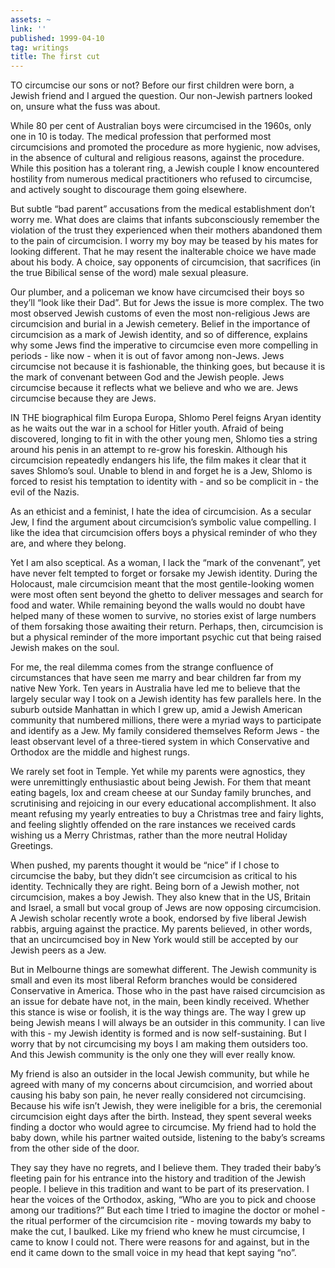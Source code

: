 ```yaml
---
assets: ~
link: ''
published: 1999-04-10
tag: writings
title: The first cut
---
```

TO circumcise our sons or not? Before our first children were born, a
Jewish friend and I argued the question. Our non-Jewish partners looked
on, unsure what the fuss was about.

While 80 per cent of Australian boys were circumcised in the 1960s, only
one in 10 is today. The medical profession that performed most
circumcisions and promoted the procedure as more hygienic, now advises,
in the absence of cultural and religious reasons, against the procedure.
While this position has a tolerant ring, a Jewish couple I know
encountered hostility from numerous medical practitioners who refused to
circumcise, and actively sought to discourage them going elsewhere.

But subtle “bad parent” accusations from the medical establishment don’t
worry me. What does are claims that infants subconsciously remember the
violation of the trust they experienced when their mothers abandoned
them to the pain of circumcision. I worry my boy may be teased by his
mates for looking different. That he may resent the inalterable choice
we have made about his body. A choice, say opponents of circumcision,
that sacrifices (in the true Bibilical sense of the word) male sexual
pleasure.

Our plumber, and a policeman we know have circumcised their boys so
they’ll “look like their Dad”. But for Jews the issue is more complex.
The two most observed Jewish customs of even the most non-religious Jews
are circumcision and burial in a Jewish cemetery. Belief in the
importance of circumcision as a mark of Jewish identity, and so of
difference, explains why some Jews find the imperative to circumcise
even more compelling in periods - like now - when it is out of favor
among non-Jews. Jews circumcise not because it is fashionable, the
thinking goes, but because it is the mark of convenant between God and
the Jewish people. Jews circumcise because it reflects what we believe
and who we are. Jews circumcise because they are Jews.

IN THE biographical film Europa Europa, Shlomo Perel feigns Aryan
identity as he waits out the war in a school for Hitler youth. Afraid of
being discovered, longing to fit in with the other young men, Shlomo
ties a string around his penis in an attempt to re-grow his foreskin.
Although his circumcision repeatedly endangers his life, the film makes
it clear that it saves Shlomo’s soul. Unable to blend in and forget he
is a Jew, Shlomo is forced to resist his temptation to identity with -
and so be complicit in - the evil of the Nazis.

As an ethicist and a feminist, I hate the idea of circumcision. As a
secular Jew, I find the argument about circumcision’s symbolic value
compelling. I like the idea that circumcision offers boys a physical
reminder of who they are, and where they belong.

Yet I am also sceptical. As a woman, I lack the “mark of the convenant”,
yet have never felt tempted to forget or forsake my Jewish identity.
During the Holocaust, male circumcision meant that the most
gentile-looking women were most often sent beyond the ghetto to deliver
messages and search for food and water. While remaining beyond the walls
would no doubt have helped many of these women to survive, no stories
exist of large numbers of them forsaking those awaiting their return.
Perhaps, then, circumcision is but a physical reminder of the more
important psychic cut that being raised Jewish makes on the soul.

For me, the real dilemma comes from the strange confluence of
circumstances that have seen me marry and bear children far from my
native New York. Ten years in Australia have led me to believe that the
largely secular way I took on a Jewish identity has few parallels here.
In the suburb outside Manhattan in which I grew up, amid a Jewish
American community that numbered millions, there were a myriad ways to
participate and identify as a Jew. My family considered themselves
Reform Jews - the least observant level of a three-tiered system in
which Conservative and Orthodox are the middle and highest rungs.

We rarely set foot in Temple. Yet while my parents were agnostics, they
were unremittingly enthusiastic about being Jewish. For them that meant
eating bagels, lox and cream cheese at our Sunday family brunches, and
scrutinising and rejoicing in our every educational accomplishment. It
also meant refusing my yearly entreaties to buy a Christmas tree and
fairy lights, and feeling slightly offended on the rare instances we
received cards wishing us a Merry Christmas, rather than the more
neutral Holiday Greetings.

When pushed, my parents thought it would be “nice” if I chose to
circumcise the baby, but they didn’t see circumcision as critical to his
identity. Technically they are right. Being born of a Jewish mother, not
circumcision, makes a boy Jewish. They also knew that in the US, Britain
and Israel, a small but vocal group of Jews are now opposing
circumcision. A Jewish scholar recently wrote a book, endorsed by five
liberal Jewish rabbis, arguing against the practice. My parents
believed, in other words, that an uncircumcised boy in New York would
still be accepted by our Jewish peers as a Jew.

But in Melbourne things are somewhat different. The Jewish community is
small and even its most liberal Reform branches would be considered
Conservative in America. Those who in the past have raised circumcision
as an issue for debate have not, in the main, been kindly received.
Whether this stance is wise or foolish, it is the way things are. The
way I grew up being Jewish means I will always be an outsider in this
community. I can live with this - my Jewish identity is formed and is
now self-sustaining. But I worry that by not circumcising my boys I am
making them outsiders too. And this Jewish community is the only one
they will ever really know.

My friend is also an outsider in the local Jewish community, but while
he agreed with many of my concerns about circumcision, and worried about
causing his baby son pain, he never really considered not circumcising.
Because his wife isn’t Jewish, they were ineligible for a bris, the
ceremonial circumcision eight days after the birth. Instead, they spent
several weeks finding a doctor who would agree to circumcise. My friend
had to hold the baby down, while his partner waited outside, listening
to the baby’s screams from the other side of the door.

They say they have no regrets, and I believe them. They traded their
baby’s fleeting pain for his entrance into the history and tradition of
the Jewish people. I believe in this tradition and want to be part of
its preservation. I hear the voices of the Orthodox, asking, “Who are
you to pick and choose among our traditions?” But each time I tried to
imagine the doctor or mohel - the ritual performer of the circumcision
rite - moving towards my baby to make the cut, I baulked. Like my friend
who knew he must circumcise, I came to know I could not. There were
reasons for and against, but in the end it came down to the small voice
in my head that kept saying “no”.